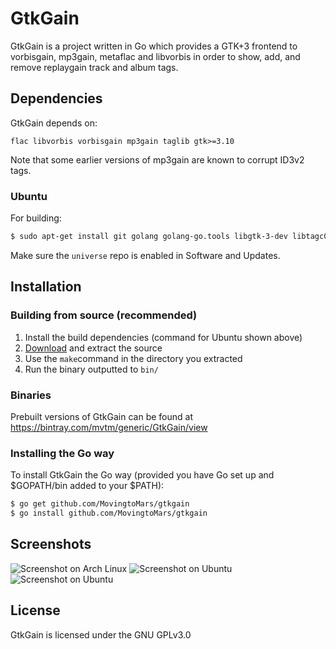 GtkGain
=======

GtkGain is a project written in Go which provides a GTK+3 frontend to vorbisgain, mp3gain, metaflac and libvorbis in order to show, add, and remove replaygain track and album tags.

## Dependencies

GtkGain depends on:
```
flac libvorbis vorbisgain mp3gain taglib gtk>=3.10
```

Note that some earlier versions of mp3gain are known to corrupt ID3v2 tags.

### Ubuntu

For building:

```bash
$ sudo apt-get install git golang golang-go.tools libgtk-3-dev libtagc0-dev libvorbis-dev mp3gain flac vorbisgain
```

Make sure the `universe` repo is enabled in Software and Updates.

## Installation

### Building from source (recommended)

1. Install the build dependencies (command for Ubuntu shown above)
2. [Download](https://github.com/MovingtoMars/gtkgain/archive/master.zip) and extract the source
3. Use the `make`command in the directory you extracted
4. Run the binary outputted to `bin/`

### Binaries

Prebuilt versions of GtkGain can be found at https://bintray.com/mvtm/generic/GtkGain/view

### Installing the Go way

To install GtkGain the Go way (provided you have Go set up and $GOPATH/bin added to your $PATH):
```bash
$ go get github.com/MovingtoMars/gtkgain
$ go install github.com/MovingtoMars/gtkgain
```
## Screenshots

![Screenshot on Arch Linux](http://i.imgur.com/GMFJvmU.png "Arch Linux")
![Screenshot on Ubuntu](http://i.imgur.com/vXEbuws.png "Ubuntu")
![Screenshot on Ubuntu](http://i.imgur.com/77MIanW.png "Ubuntu")

## License

GtkGain is licensed under the GNU GPLv3.0
